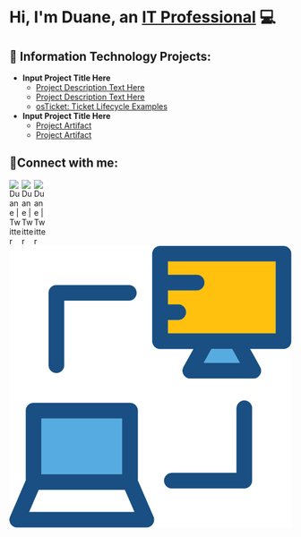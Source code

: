 # Hi, I'm Duane, an [IT Professional](https://www.linkedin.com/in/duane-george) :computer:
## :office: Information Technology Projects:
- **Input Project Title Here**
  - [Project Description Text Here](https://github.com/joshmadakorcc/osticket-prereqs)
  - [Project Description Text Here](https://github.com/joshmadakorcc/post-install-config)
  - [osTicket: Ticket Lifecycle Examples](https://github.com/joshmadakorcc/ticket-lifecycle)
- **Input Project Title Here**
  - [Project Artifact](https://github.com/joshmadakorcc/configure-ad)
  - [Project Artifact](https://github.com/joshmadakorcc/azure-network-protocols)

<h2>🤳Connect with me:</h2>

[<img align="left" alt="Duane | Twitter" width="22px" src="https://skillicons.dev/icons?i=twitter" />][twitter]
[<img align="left" alt="Duane | Twitter" width="22px" src="https://skillicons.dev/icons?i=linkedin" />][linkedin]
[<img align="left" alt="Duane | Twitter" width="22px" src="https://skillicons.dev/icons?i=instagram" />][instagram]

![Networking](networking-monitor.svg)

[twitter]: https://twitter.com/duanegeorge
[instagram]: https://www.instagram.com/twinbrodarkdg
[linkedin]: https://linkedin.com/in/duane-george
